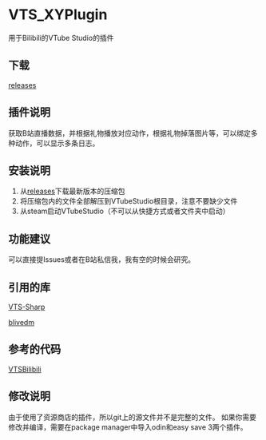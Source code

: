 # VTS_XYPlugin
用于Bilibili的VTube Studio的插件

## 下载
[releases][1]

## 插件说明
获取B站直播数据，并根据礼物播放对应动作，根据礼物掉落图片等，可以绑定多种动作，可以显示多条日志。

## 安装说明
1. 从[releases][1]下载最新版本的压缩包
2. 将压缩包内的文件全部解压到VTubeStudio根目录，注意不要缺少文件
3. 从steam启动VTubeStudio（不可以从快捷方式或者文件夹中启动）

## 功能建议
可以直接提Issues或者在B站私信我，我有空的时候会研究。

## 引用的库
[VTS-Sharp][2]

[blivedm][3]

## 参考的代码
[VTSBilibili][4]

## 修改说明
由于使用了资源商店的插件，所以git上的源文件并不是完整的文件。
如果你需要修改并编译，需要在package manager中导入odin和easy save 3两个插件。

[1]:https://github.com/xiaoye97/VTS_XYPlugin/releases
[2]:https://github.com/FomTarro/VTS-Sharp
[3]:https://github.com/xfgryujk/blivedm
[4]:https://github.com/pierpan2/VTSBilibili